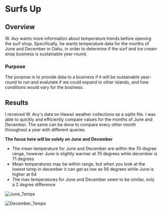 # Surfs Up

## Overview

W. Avy wants more information about temperature trends before opening the surf shop. Specifically, he wants temperature data for the months of June and December in Oahu, in order to determine if the surf and ice cream shop business is sustainable year-round. 

### Purpose

The purpose is to provide data to a business if it will be sustainable year-round to run and evalutate if we could expand to other islands, and how conditions would vary for the business.

## Results
I received W. Avy's data on Hawaii weather collections as a sqlite file. I was able to quickly and efficiently compare values for the months of June and December. The same can be done to compare every other month throughout a year with different queries.

**The focus here will be solely on June and December**

* The mean temperature for June and December are within the 70 degree range, however June is slightly warmer at 75 degrees while december is 71 degrees
* Mean temperatures may be within range, but when you look at the lowest temp in december it can get as low as 56 degrees while June is higher at 64
* The max temperatures for June and December seem to be similar, only a 2 degree difference

![June_Temps](https://user-images.githubusercontent.com/97328622/161444477-8fc80f7d-a46a-42c0-b435-0df381372429.png)

![December_Temps](https://user-images.githubusercontent.com/97328622/161444484-c13b3a07-d37e-4d6b-8f39-53522aafd7d0.png)
